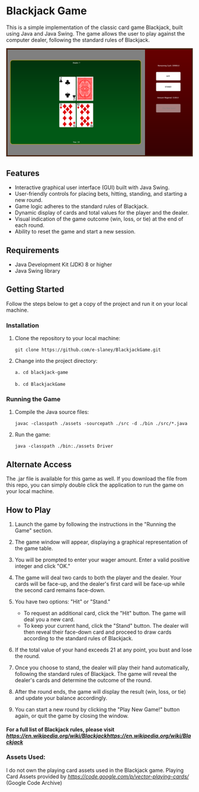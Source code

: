 # Blackjack Game

This is a simple implementation of the classic card game Blackjack, built using Java and Java Swing. The game allows the user to play against the computer dealer, following the standard rules of Blackjack.

![Blackjack Screenshot](BlackjackGame/assets/screenshot.png)

## Features

- Interactive graphical user interface (GUI) built with Java Swing.
- User-friendly controls for placing bets, hitting, standing, and starting a new round.
- Game logic adheres to the standard rules of Blackjack.
- Dynamic display of cards and total values for the player and the dealer.
- Visual indication of the game outcome (win, loss, or tie) at the end of each round.
- Ability to reset the game and start a new session.

## Requirements

- Java Development Kit (JDK) 8 or higher
- Java Swing library

## Getting Started

Follow the steps below to get a copy of the project and run it on your local machine.

### Installation

1. Clone the repository to your local machine:

   ```
   git clone https://github.com/e-slaney/BlackjackGame.git
   ```

2. Change into the project directory:

   ```
   a. cd blackjack-game

   b. cd BlackjackGame
   ```

### Running the Game

1. Compile the Java source files:

   ```
   javac -classpath ./assets -sourcepath ./src -d ./bin ./src/*.java
   ```

2. Run the game:

   ```
   java -classpath ./bin:./assets Driver
   ```

## Alternate Access

   The .jar file is available for this game as well. If you download the file from this repo, you can simply double click the application to run the game on your local machine.

## How to Play

1. Launch the game by following the instructions in the "Running the Game" section.

2. The game window will appear, displaying a graphical representation of the game table.

3. You will be prompted to enter your wager amount. Enter a valid positive integer and click "OK."

4. The game will deal two cards to both the player and the dealer. Your cards will be face-up, and the dealer's first card will be face-up while the second card remains face-down.

5. You have two options: "Hit" or "Stand."
   - To request an additional card, click the "Hit" button. The game will deal you a new card.
   - To keep your current hand, click the "Stand" button. The dealer will then reveal their face-down card and proceed to draw cards according to the standard rules of Blackjack.

6. If the total value of your hand exceeds 21 at any point, you bust and lose the round.

7. Once you choose to stand, the dealer will play their hand automatically, following the standard rules of Blackjack. The game will reveal the dealer's cards and determine the outcome of the round.

8. After the round ends, the game will display the result (win, loss, or tie) and update your balance accordingly.

9. You can start a new round by clicking the "Play New Game!" button again, or quit the game by closing the window.

#### For a full list of Blackjack rules, please visit *https://en.wikipedia.org/wiki/Blackjackhttps://en.wikipedia.org/wiki/Blackjack*

### Assets Used:
I do not own the playing card assets used in the Blackjack game.
Playing Card Assets provided by *https://code.google.com/p/vector-playing-cards/* (Google Code Archive)
